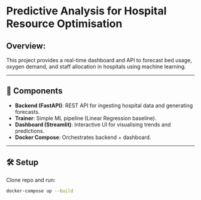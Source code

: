 #  Predictive Analysis for Hospital Resource Optimisation

##  Overview:
This project provides a real-time dashboard and API to forecast bed usage, oxygen demand, and staff allocation in hospitals using machine learning.

---

## 📂 Components
- **Backend (FastAPI)**: REST API for ingesting hospital data and generating forecasts.
- **Trainer**: Simple ML pipeline (Linear Regression baseline).
- **Dashboard (Streamlit)**: Interactive UI for visualising trends and predictions.
- **Docker Compose**: Orchestrates backend + dashboard.

---

## 🛠️ Setup
Clone repo and run:

```bash
docker-compose up --build
